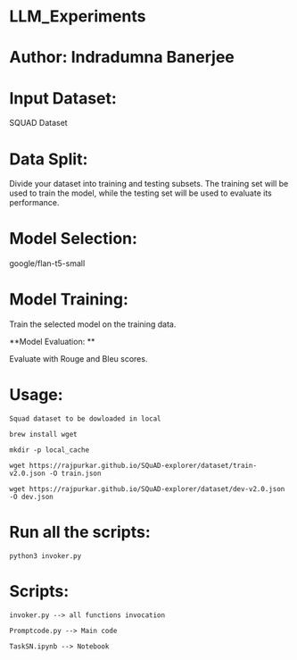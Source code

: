 # LLM_Experiments
# Author: Indradumna Banerjee


# Input Dataset:

SQUAD Dataset 

# Data Split:

Divide your dataset into training and testing subsets. The training set will be used to train the model, while the testing set will be used to evaluate its performance.

# Model Selection:

google/flan-t5-small

# Model Training: 

Train the selected model on the training data. 

**Model Evaluation: **

Evaluate with Rouge and Bleu scores.

# Usage:

    Squad dataset to be dowloaded in local
    
    brew install wget
    
    mkdir -p local_cache
    
    wget https://rajpurkar.github.io/SQuAD-explorer/dataset/train-v2.0.json -O train.json
    
    wget https://rajpurkar.github.io/SQuAD-explorer/dataset/dev-v2.0.json -O dev.json

# Run all the scripts:

    python3 invoker.py

# Scripts: 

    invoker.py --> all functions invocation
    
    Promptcode.py --> Main code
    
    TaskSN.ipynb --> Notebook
